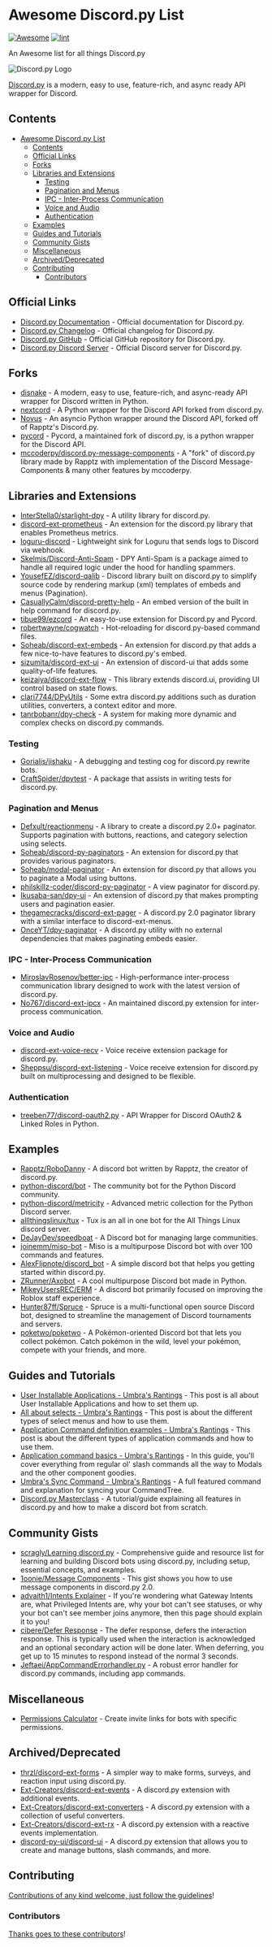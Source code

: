 <!-- title -->

<!--lint ignore no-dead-urls-->
<!--lint disable awesome-heading-->
# Awesome Discord.py List

[![Awesome](https://awesome.re/badge.svg)](https://awesome.re) [![lint](https://github.com/kzndotsh/awesome-discordpy/actions/workflows/lint.yaml/badge.svg)](https://github.com/kzndotsh/awesome-discordpy/actions/workflows/lint.yaml)

<!-- subtitle -->

An Awesome list for all things Discord.py

<!-- image -->

![Discord.py Logo](assets/banner.png)

<!-- description -->

[Discord.py](https://discordpy.readthedocs.io/en/stable/) is a modern, easy to use, feature-rich, and async ready API wrapper for Discord.

<!-- TOC -->

## Contents

<!--lint disable awesome-toc-->
- [Awesome Discord.py List](#awesome-discordpy-list)
  - [Contents](#contents)
  - [Official Links](#official-links)
  - [Forks](#forks)
  - [Libraries and Extensions](#libraries-and-extensions)
    - [Testing](#testing)
    - [Pagination and Menus](#pagination-and-menus)
    - [IPC - Inter-Process Communication](#ipc---inter-process-communication)
    - [Voice and Audio](#voice-and-audio)
    - [Authentication](#authentication)
  - [Examples](#examples)
  - [Guides and Tutorials](#guides-and-tutorials)
  - [Community Gists](#community-gists)
  - [Miscellaneous](#miscellaneous)
  - [Archived/Deprecated](#archiveddeprecated)
  - [Contributing](#contributing)
    - [Contributors](#contributors)

<!-- CONTENT -->

## Official Links

- [Discord.py Documentation](https://discordpy.readthedocs.io/en/latest/) - Official documentation for Discord.py.
- [Discord.py Changelog](https://discordpy.readthedocs.io/en/latest/whats_new.html) - Official changelog for Discord.py.
- [Discord.py GitHub](https://github.com/Rapptz/discord.py) - Official GitHub repository for Discord.py.
- [Discord.py Discord Server](https://discord.gg/dpy) - Official Discord server for Discord.py.

## Forks

- [disnake](https://github.com/DisnakeDev/disnake) - A modern, easy to use, feature-rich, and async-ready API wrapper for Discord written in Python.
- [nextcord](https://github.com/nextcord/nextcord) - A Python wrapper for the Discord API forked from discord.py.
- [Novus](https://github.com/Voxel-Fox-Ltd/Novus) - An asyncio Python wrapper around the Discord API, forked off of Rapptz's Discord.py.
- [pycord](https://github.com/Pycord-Development/pycord) - Pycord, a maintained fork of discord.py, is a python wrapper for the Discord API.
- [mccoderpy/discord.py-message-components](https://github.com/mccoderpy/discord.py-message-components) - A "fork" of discord.py library made by Rapptz with implementation of the Discord Message-Components & many other features by mccoderpy.

## Libraries and Extensions

- [InterStella0/starlight-dpy](https://github.com/InterStella0/starlight-dpy) - A utility library for discord.py.
- [discord-ext-prometheus](https://pypi.org/project/discord-ext-prometheus/) - An extension for the discord.py library that enables Prometheus metrics.
- [loguru-discord](https://pypi.org/project/loguru-discord/) - Lightweight sink for Loguru that sends logs to Discord via webhook.
- [Skelmis/Discord-Anti-Spam](https://github.com/Skelmis/Discord-Anti-Spam) - DPY Anti-Spam is a package aimed to handle all required logic under the hood for handling spammers.
- [YousefEZ/discord-qalib](https://github.com/YousefEZ/discord-qalib) - Discord library built on discord.py to simplify source code by rendering markup (xml) templates of embeds and menus (Pagination).
- [CasuallyCalm/discord-pretty-help](https://github.com/CasuallyCalm/discord-pretty-help) - An embed version of the built in help command for discord.py.
- [tibue99/ezcord](https://github.com/tibue99/ezcord) - An easy-to-use extension for Discord.py and Pycord.
- [robertwayne/cogwatch](https://github.com/robertwayne/cogwatch) - Hot-reloading for discord.py-based command files.
- [Soheab/discord-ext-embeds](https://github.com/Soheab/discord-ext-embeds) - An extension for discord.py that adds a few nice-to-have features to discord.py's embed.
- [sizumita/discord-ext-ui](https://github.com/sizumita/discord-ext-ui) - An extension of discord-ui that adds some quality-of-life features.
- [keizaiya/discord-ext-flow](https://github.com/keizaiya/discord-ext-flow) - This library extends discord.ui, providing UI control based on state flows.
- [clari7744/DPyUtils](https://github.com/clari7744/DPyUtils) - Some extra discord.py additions such as duration utilities, converters, a context editor and more.
- [tanrbobanr/dpy-check](https://github.com/tanrbobanr/dpy-check) - A system for making more dynamic and complex checks on discord.py commands.

### Testing

- [Gorialis/jishaku](https://github.com/Gorialis/jishaku) - A debugging and testing cog for discord.py rewrite bots.
- [CraftSpider/dpytest](https://github.com/CraftSpider/dpytest) - A package that assists in writing tests for discord.py.

### Pagination and Menus

- [Defxult/reactionmenu](https://github.com/Defxult/reactionmenu) - A library to create a discord.py 2.0+ paginator. Supports pagination with buttons, reactions, and category selection using selects.
- [Soheab/discord-py-paginators](https://github.com/Soheab/discord-py-paginators) - An extension for discord.py that provides various paginators.
- [Soheab/modal-paginator](https://github.com/Soheab/modal-paginator) - An extension for discord.py that allows you to paginate a Modal using buttons.
- [philskillz-coder/discord-py-paginator](https://github.com/philskillz-coder/discord-py-paginator) - A view paginator for discord.py.
- [Ikusaba-san/dpy-ui](https://github.com/Ikusaba-san/dpy-ui) - An extension of discord.py that makes prompting users and pagination easier.
- [thegamecracks/discord-ext-pager](https://github.com/thegamecracks/discord-ext-pager) - A discord.py 2.0 paginator library with a similar interface to discord-ext-menus.
- [OnceYT/dpy-paginator](https://github.com/OnceYT/dpy-paginator) - A discord.py utility with no external dependencies that makes paginating embeds easier.

### IPC - Inter-Process Communication

- [MiroslavRosenov/better-ipc](https://github.com/MiroslavRosenov/better-ipc) - High-performance inter-process communication library designed to work with the latest version of discord.py.
- [No767/discord-ext-ipcx](https://github.com/No767/discord-ext-ipcx) - An maintained discord.py extension for inter-process communication.

### Voice and Audio

- [discord-ext-voice-recv](https://github.com/imayhaveborkedit/discord-ext-voice-recv) - Voice receive extension package for discord.py.
- [Sheppsu/discord-ext-listening](https://github.com/Sheppsu/discord-ext-listening) - Voice receive extension for discord.py built on multiprocessing and designed to be flexible.

### Authentication

- [treeben77/discord-oauth2.py](https://github.com/treeben77/discord-oauth2.py) - API Wrapper for Discord OAuth2 & Linked Roles in Python.

## Examples

- [Rapptz/RoboDanny](https://github.com/Rapptz/RoboDanny) - A discord bot written by Rapptz, the creator of discord.py.
- [python-discord/bot](https://github.com/python-discord/bot) - The community bot for the Python Discord community.
- [python-discord/metricity](https://github.com/python-discord/metricity) - Advanced metric collection for the Python Discord server.
- [alllthingslinux/tux](https://github.com/allthingslinux/tux) - Tux is an all in one bot for the All Things Linux discord server.
- [DeJayDev/speedboat](https://github.com/DeJayDev/speedboat) - A Discord bot for managing large communities.
- [joinemm/miso-bot](https://github.com/joinemm/miso-bot) - Miso is a multipurpose Discord bot with over 100 commands and features.
- [AlexFlipnote/discord_bot](https://github.com/AlexFlipnote/discord_bot.py) - A simple discord bot that helps you getting started within discord.py.
- [ZRunner/Axobot](https://github.com/ZRunner/Axobot) - A cool multipurpose Discord bot made in Python.
- [MikeyUsersREC/ERM](https://github.com/MikeyUsersREC/ERM) - A discord bot primarily focused on improving the Roblox staff experience.
- [Hunter87ff/Spruce](https://github.com/Hunter87ff/Spruce) - Spruce is a multi-functional open source Discord bot, designed to streamline the management of Discord tournaments and servers.
- [poketwo/poketwo](https://github.com/poketwo/poketwo) - A Pokémon-oriented Discord bot that lets you collect pokémon. Catch pokémon in the wild, level your pokémon, compete with your friends, and more.

## Guides and Tutorials

- [User Installable Applications - Umbra's Rantings](https://about.abstractumbra.dev/discord.py/2024/04/11/user-installable-applications.html) - This post is all about User Installable Applications and how to set them up.
- [All about selects - Umbra's Rantings](https://about.abstractumbra.dev/discord.py/2023/09/25/selects.html) - This post is about the different types of select menus and how to use them.
- [Application Command definition examples - Umbra's Rantings](https://about.abstractumbra.dev/discord.py/2023/01/30/app-command-examples.html) - This post is about the different types of application commands and how to use them.
- [Application command basics - Umbra's Rantings](https://about.abstractumbra.dev/discord.py/2023/01/30/app-command-basics.html) - In this guide, you'll cover everything from regular ol' slash commands all the way to Modals and the other component goodies.
- [Umbra's Sync Command - Umbra's Rantings](https://about.abstractumbra.dev/discord.py/2023/01/29/sync-command-example.html) - A full featured command and explanation for syncing your CommandTree.
- [Discord.py Masterclass](https://fallendeity.github.io/discord.py-masterclass/) - A tutorial/guide explaining all features in discord.py and how to make a discord bot from scratch.

## Community Gists

- [scragly/Learning discord.py](https://gist.github.com/scragly/095b5278a354d46e86f02d643fc3d64b) - Comprehensive guide and resource list for learning and building Discord bots using discord.py, including setup, essential concepts, and examples.
- [1oonie/Message Components](https://gist.github.com/1oonie/500eafdad0aaf278b94c612764688976) - This gist shows you how to use message components in discord.py 2.0.
- [advaith1/Intents Explainer](https://gist.github.com/advaith1/e69bcc1cdd6d0087322734451f15aa2f) - If you're wondering what Gateway Intents are, what Privileged Intents are, why your bot can't see statuses, or why your bot can't see member joins anymore, then this page should explain it to you!
- [cibere/Defer Response](https://gist.github.com/cibere/7e1356575780e716d2e3a23ea2bcf6da) - The defer response, defers the interaction response. This is typically used when the interaction is acknowledged and an optional secondary action will be done later. When deferring, you get up to 15 minutes to respond instead of the normal 3 seconds.
- [Jeftaei/AppCommandErrorhandler.py](https://gist.github.com/Jeftaei/d0bad5044f1192a4c454f95a6b591d53) - A robust error handler for discord.py commands, including app commands.

## Miscellaneous

- [Permissions Calculator](https://discordapi.com/permissions.html) - Create invite links for bots with specific permissions.

## Archived/Deprecated

- [thrzl/discord-ext-forms](https://github.com/thrzl/discord-ext-forms) - A simpler way to make forms, surveys, and reaction input using discord.py.
- [Ext-Creators/discord-ext-events](https://github.com/Ext-Creators/discord-ext-events) - A discord.py extension with additional events.
- [Ext-Creators/discord-ext-converters](https://github.com/Ext-Creators/discord-ext-converters) - A discord.py extension with a collection of useful converters.
- [Ext-Creators/discord-ext-rx](https://github.com/Ext-Creators/discord-ext-rx) - A discord.py extension with a reactive events implementation.
- [discord-py-ui/discord-ui](https://github.com/discord-py-ui/discord-ui) - A discord.py extension that allows you to create and manage buttons, slash commands, and more.

<!-- END CONTENT -->

## Contributing

[Contributions of any kind welcome, just follow the guidelines](contributing.md)!

### Contributors

[Thanks goes to these contributors](https://github.com/kzndotsh/awesome-discordpy/graphs/contributors)!
